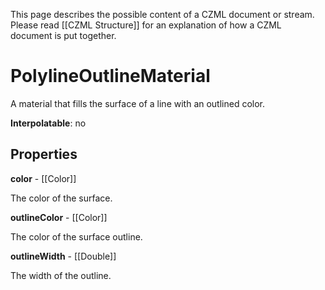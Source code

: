 This page describes the possible content of a CZML document or stream.  Please read [[CZML Structure]] for an explanation of how a CZML document is put together.

# PolylineOutlineMaterial

A material that fills the surface of a line with an outlined color.

**Interpolatable**: no

## Properties

**color** - [[Color]]

The color of the surface.


**outlineColor** - [[Color]]

The color of the surface outline.


**outlineWidth** - [[Double]]

The width of the outline.


